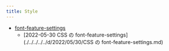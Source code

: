 ```yaml
---
title: Style
---
```



- [font-feature-settings](./font-feature-settings/index.md)
    - [2022-05-30 CSS の font-feature-settings](./../../../../d/2022/05/30/CSS の font-feature-settings.md)




